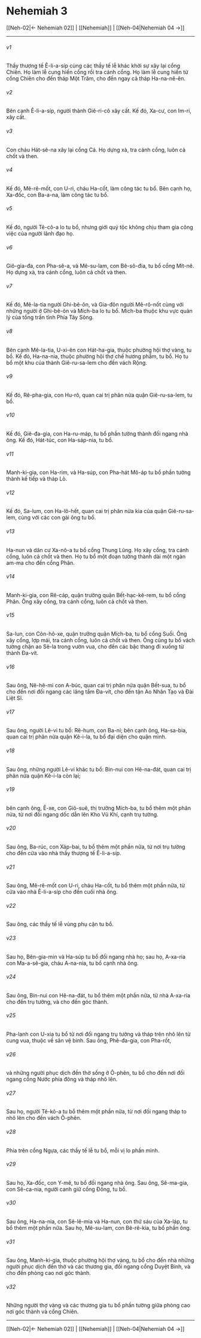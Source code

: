 # Nehemiah 3

[[Neh-02|← Nehemiah 02]] | [[Nehemiah]] | [[Neh-04|Nehemiah 04 →]]
***



###### v1 
Thầy thượng tế Ê-li-a-síp cùng các thầy tế lễ khác khởi sự xây lại cổng Chiên. Họ làm lễ cung hiến cổng rồi tra cánh cổng. Họ làm lễ cung hiến từ cổng Chiên cho đến tháp Một Trăm, cho đến ngay cả tháp Ha-na-nê-ên. 

###### v2 
Bên cạnh Ê-li-a-síp, người thành Giê-ri-cô xây cất. Kế đó, Xa-cư, con Im-ri, xây cất. 

###### v3 
Con cháu Hát-sê-na xây lại cổng Cá. Họ dựng xà, tra cánh cổng, luôn cả chốt và then. 

###### v4 
Kế đó, Mê-rê-mốt, con U-ri, cháu Ha-cốt, làm công tác tu bổ. Bên cạnh họ, Xa-đốc, con Ba-a-na, làm công tác tu bổ. 

###### v5 
Kế đó, người Tê-cô-a lo tu bổ, nhưng giới quý tộc không chịu tham gia công việc của người lãnh đạo họ. 

###### v6 
Giô-gia-đa, con Pha-sê-a, và Mê-su-lam, con Bê-sô-đia, tu bổ cổng Mít-nê. Họ dựng xà, tra cánh cổng, luôn cả chốt và then. 

###### v7 
Kế đó, Mê-la-tia người Ghi-bê-ôn, và Gia-đôn người Mê-rô-nốt cùng với những người ở Ghi-bê-ôn và Mích-ba lo tu bổ. Mích-ba thuộc khu vực quản lý của tổng trấn tỉnh Phía Tây Sông. 

###### v8 
Bên cạnh Mê-la-tia, U-xi-ên con Hát-ha-gia, thuộc phường hội thợ vàng, tu bổ. Kế đó, Ha-na-nia, thuộc phường hội thợ chế hương phẩm, tu bổ. Họ tu bổ một khu của thành Giê-ru-sa-lem cho đến vách Rộng. 

###### v9 
Kế đó, Rê-pha-gia, con Hu-rô, quan cai trị phân nửa quận Giê-ru-sa-lem, tu bổ. 

###### v10 
Kế đó, Giê-đa-gia, con Ha-ru-máp, tu bổ phần tường thành đối ngang nhà ông. Kế đó, Hát-túc, con Ha-sáp-nia, tu bổ. 

###### v11 
Manh-ki-gia, con Ha-rim, và Ha-súp, con Pha-hát Mô-áp tu bổ phần tường thành kế tiếp và tháp Lò. 

###### v12 
Kế đó, Sa-lum, con Ha-lô-hết, quan cai trị phân nửa kia của quận Giê-ru-sa-lem, cùng với các con gái ông tu bổ. 

###### v13 
Ha-nun và dân cư Xa-nô-a tu bổ cổng Thung Lũng. Họ xây cổng, tra cánh cổng, luôn cả chốt và then. Họ tu bổ một đoạn tường thành dài một ngàn am-ma cho đến cổng Phân. 

###### v14 
Manh-ki-gia, con Rê-cáp, quận trưởng quận Bết-hạc-kê-rem, tu bổ cổng Phân. Ông xây cổng, tra cánh cổng, luôn cả chốt và then. 

###### v15 
Sa-lun, con Côn-hô-xe, quận trưởng quận Mích-ba, tu bổ cổng Suối. Ông xây cổng, lợp mái, tra cánh cổng, luôn cả chốt và then. Ông cũng tu bổ vách tường chận ao Sê-la trong vườn vua, cho đến các bậc thang đi xuống từ thành Đa-vít. 

###### v16 
Sau ông, Nê-hê-mi con A-búc, quan cai trị phân nửa quận Bết-sua, tu bổ cho đến nơi đối ngang các lăng tẩm Đa-vít, cho đến tận Ao Nhân Tạo và Đài Liệt Sĩ. 

###### v17 
Sau ông, người Lê-vi tu bổ: Rê-hum, con Ba-ni; bên cạnh ông, Ha-sa-bia, quan cai trị phân nửa quận Kê-i-la, tu bổ đại diện cho quận mình. 

###### v18 
Sau ông, những người Lê-vi khác tu bổ: Bin-nui con Hê-na-đát, quan cai trị phân nửa quận Kê-i-la còn lại; 

###### v19 
bên cạnh ông, Ê-xe, con Giô-suê, thị trưởng Mích-ba, tu bổ thêm một phân nửa, từ nơi đối ngang dốc dẫn lên Kho Vũ Khí, cạnh trụ tường. 

###### v20 
Sau ông, Ba-rúc, con Xáp-bai, tu bổ thêm một phần nữa, từ nơi trụ tường cho đến cửa vào nhà thầy thượng tế Ê-li-a-síp. 

###### v21 
Sau ông, Mê-rê-mốt con U-ri, cháu Ha-cốt, tu bổ thêm một phần nữa, từ cửa vào nhà Ê-li-a-síp cho đến cuối nhà ông. 

###### v22 
Sau ông, các thầy tế lễ vùng phụ cận tu bổ. 

###### v23 
Sau họ, Bên-gia-min và Ha-súp tu bổ đối ngang nhà họ; sau họ, A-xa-ria con Ma-a-sê-gia, cháu A-na-nia, tu bổ cạnh nhà ông. 

###### v24 
Sau ông, Bin-nui con Hê-na-đát, tu bổ thêm một phần nữa, từ nhà A-xa-ria cho đến trụ tường, và cho đến góc thành. 

###### v25 
Pha-lanh con U-xia tu bổ từ nơi đối ngang trụ tường và tháp trên nhô lên từ cung vua, thuộc về sân vệ binh. Sau ông, Phê-đa-gia, con Pha-rốt, 

###### v26 
và những người phục dịch đền thờ sống ở Ô-phên, tu bổ cho đến nơi đối ngang cổng Nước phía đông và tháp nhô lên. 

###### v27 
Sau họ, người Tê-kô-a tu bổ thêm một phần nữa, từ nơi đối ngang tháp to nhô lên cho đến vách Ô-phên. 

###### v28 
Phía trên cổng Ngựa, các thầy tế lễ tu bổ, mỗi vị lo phần mình. 

###### v29 
Sau họ, Xa-đốc, con Y-mê, tu bổ đối ngang nhà ông. Sau ông, Sê-ma-gia, con Sê-ca-nia, người canh giữ cổng Đông, tu bổ. 

###### v30 
Sau ông, Ha-na-nia, con Sê-lê-mia và Ha-nun, con thứ sáu của Xa-láp, tu bổ thêm một phần nữa. Sau họ, Mê-su-lam, con Bê-rê-kia, tu bổ phần ông. 

###### v31 
Sau ông, Manh-ki-gia, thuộc phường hội thợ vàng, tu bổ cho đến nhà những người phục dịch đền thờ và các thương gia, đối ngang cổng Duyệt Binh, và cho đến phòng cao nơi góc thành. 

###### v32 
Những người thợ vàng và các thương gia tu bổ phần tường giữa phòng cao nơi góc thành và cổng Chiên.

***
[[Neh-02|← Nehemiah 02]] | [[Nehemiah]] | [[Neh-04|Nehemiah 04 →]]
